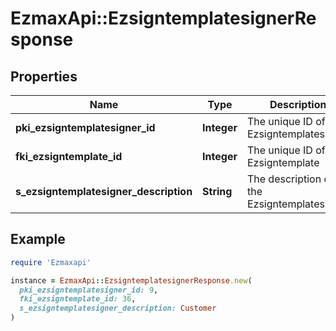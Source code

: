 # EzmaxApi::EzsigntemplatesignerResponse

## Properties

| Name | Type | Description | Notes |
| ---- | ---- | ----------- | ----- |
| **pki_ezsigntemplatesigner_id** | **Integer** | The unique ID of the Ezsigntemplatesigner |  |
| **fki_ezsigntemplate_id** | **Integer** | The unique ID of the Ezsigntemplate |  |
| **s_ezsigntemplatesigner_description** | **String** | The description of the Ezsigntemplatesigner |  |

## Example

```ruby
require 'Ezmaxapi'

instance = EzmaxApi::EzsigntemplatesignerResponse.new(
  pki_ezsigntemplatesigner_id: 9,
  fki_ezsigntemplate_id: 36,
  s_ezsigntemplatesigner_description: Customer
)
```

